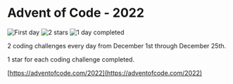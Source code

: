 # Advent of Code - 2022

![First day](https://img.shields.io/badge/day%20-1-blue)
![2 stars](https://img.shields.io/badge/stars%20⭐-2-orange)
![1 day completed](https://img.shields.io/badge/days%20completed-1-purple)

2 coding challenges every day from December 1st through December 25th.

1 star for each coding challenge completed.

[https://adventofcode.com/2022](https://adventofcode.com/2022)
